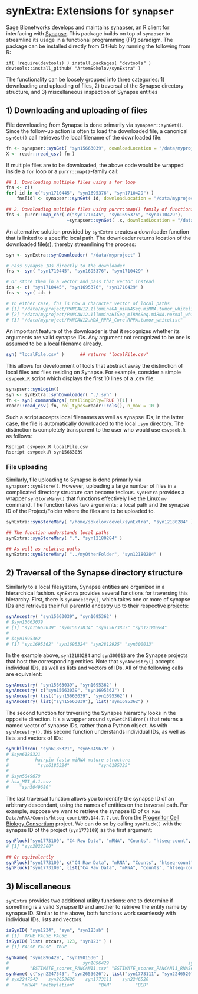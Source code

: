 # synExtra: Extensions for `synapser`

Sage Bionetworks develops and maintains [synapser](https://github.com/Sage-Bionetworks/synapser), an R client for interfacing with [Synapse](https://www.synapse.org/). This package builds on top of `synapser` to streamline its usage in a functional programming (FP) paradigm. The package can be installed directly from GitHub by running the following from R:

    if( !require(devtools) ) install.packages( "devtools" )
    devtools::install_github( "ArtemSokolov/synExtra" )

The functionality can be loosely grouped into three categories: 1) downloading and uploading of files, 2) traversal of the Synapse directory structure, and 3) miscellaneous inspection of Synapse entities

## 1) Downloading and uploading of files

File downloading from Synapse is done primarily via `synapser::synGet()`. Since the follow-up action is often to load the downloaded file, a canonical `synGet()` call retrieves the local filename of the downloaded file:

``` R
fn <- synapser::synGet( "syn15663039", downloadLocation = "/data/myproject" )$path
X <- readr::read_csv( fn )
```

If multiple files are to be downloaded, the above code would be wrapped inside a `for` loop or a `purrr::map()`-family call:

``` R
## 1. Downloading multiple files using a for loop
fns <- c()
for( id in c("syn1710445", "syn1695376", "syn1710429") )
    fns[id] <- synapser::synGet( id, downloadLocation = "/data/myproject" )$path

## 2. Downloading multiple files using purrr::map() family of functions
fns <- purrr::map_chr( c("syn1710445", "syn1695376", "syn1710429"),
                       ~synapser::synGet( .x, downloadLocation = "/data/myproject" )$path )
```

An alternative solution provided by `synExtra` creates a downloader function that is linked to a specific local path. The downloader returns location of the downloaded file(s), thereby streamlining the process:

``` R
syn <- synExtra::synDownloader( "/data/myproject" )

# Pass Synapse IDs directly to the downloader
fns <- syn( "syn1710445", "syn1695376", "syn1710429" )

# Or store them in a vector and pass that vector instead
ids <- c( "syn1710445", "syn1695376", "syn1710429" )
fns <- syn( ids )

# In either case, fns is now a character vector of local paths
# [1] "/data/myproject/PANCAN12.IlluminaGA_miRNASeq.miRNA.tumor_whitelist"    
# [2] "/data/myproject/PANCAN12.IlluminaHiSeq_miRNASeq.miRNA.normal_whitelist"
# [3] "/data/myproject/PANCAN12.MDA_RPPA_Core.RPPA.tumor_whitelist"           
```

An important feature of the downloader is that it recognizes whether its arguments are valid synapse IDs. Any argument not recognized to be one is assumed to be a local filename already.

``` R
syn( "localFile.csv" )      ## returns "localFile.csv"
```

This allows for development of tools that abstract away the distinction of local files and files residing on Synapse. For example, consider a simple `csvpeek.R` script which displays the first 10 lines of a .csv file:

``` R
synapser::synLogin()
syn <- synExtra::synDownloader( "./.syn" )
fn <- syn( commandArgs( trailingOnly=TRUE )[1] )
readr::read_csv( fn, col_types=readr::cols(), n_max = 10 )
```

Such a script accepts local filenames as well as synapse IDs; in the latter case, the file is automatically downloaded to the local `.syn` directory. The distinction is completely transparent to the user who would use `csvpeek.R` as follows:

    Rscript csvpeek.R localFile.csv
    Rscript csvpeek.R syn15663039
    
### File uploading

Similarly, file uploading to Synapse is done primarily via `synapser::synStore()`. However, uploading a large number of files in a complicated directory structure can become tedious. `synExtra` provides a wrapper `synStoreMany()` that functions effectively like the Linux `mv` command. The function takes two arguments: a local path and the synapse ID of the Project/Folder where the files are to be uploaded to.

``` R
synExtra::synStoreMany( "/home/sokolov/devel/synExtra", "syn12180284" )

## The function understands local paths
synExtra::synStoreMany( ".", "syn12180284" )

## As well as relative paths
synExtra::synStoreMany( "../myOtherFolder", "syn12180284" )
```

## 2) Traversal of the Synapse directory structure

Similarly to a local filesystem, Synapse entities are organized in a hierarchical fashion. `synExtra` provides several functions for traversing this hierarchy. First, there is `synAncestry()`, which takes one or more of synapse IDs and retrieves their full parentId ancestry up to their respective projects:

``` R
synAncestry( "syn15663039", "syn1695362" )
# $syn15663039
# [1] "syn15663039" "syn15673834" "syn15673837" "syn12180284"
#
# $syn1695362
# [1] "syn1695362" "syn1695324" "syn2812925" "syn300013" 
```

In the example above, `syn12180284` and `syn300013` are the Synapse projects that host the corresponding entities. Note that `synAncestry()` accepts individual IDs, as well as lists and vectors of IDs. All of the following calls are equivalent:
``` R
synAncestry( "syn15663039", "syn1695362" )
synAncestry( c("syn15663039", "syn1695362") )
synAncestry( list("syn15663039", "syn1695362") )
synAncestry( list("syn15663039"), list("syn1695362") )
```

The second function for traversing the Synapse hierarchy looks in the opposite direction. It's a wrapper around `synGetChildren()` that returns a named vector of synapse IDs, rather than a Python object. As with `synAncestry()`, this second function understands individual IDs, as well as lists and vectors of IDs:

``` R
synChildren( "syn6185321", "syn5049679" )
# $syn6185321
#          hairpin fasta miRNA mature structure
#           "syn6185324"           "syn6185325"
#
# $syn5049679
# hsa_MTI_6.1.csv
#    "syn5049680"
```

The last traversal function allows you to identify the synapse ID of an arbitrary descendant, using the names of entities on the traversal path. For example, suppose we want to retrieve the synapse ID of `C4 Raw Data/mRNA/Counts/htseq-count/H9.144.7.7.txt` from the [Progenitor Cell Biology Consortium](https://www.synapse.org/#!Synapse:syn1773109) project. We can do so by calling `synPluck()` with the synapse ID of the project (`syn1773109`) as the first argument:

``` R
synPluck("syn1773109", "C4 Raw Data", "mRNA", "Counts", "htseq-count", "H9.144.7.7.txt")
# [1] "syn2822560"

## Or equivalently
synPluck("syn1773109", c("C4 Raw Data", "mRNA", "Counts", "htseq-count", "H9.144.7.7.txt"))
synPluck("syn1773109", list("C4 Raw Data", "mRNA", "Counts", "htseq-count", "H9.144.7.7.txt"))
```

## 3) Miscellaneous

`synExtra` provides two additional utility functions: one to determine if something is a valid Synapse ID and another to retrieve the entity name by synapse ID. Similar to the above, both functions work seamlessly with individual IDs, lists and vectors.

``` R
isSynID( "syn1234", "syn", "syn123ab" )
# [1]  TRUE FALSE FALSE
isSynID( list( mtcars, 123, "syn123" ) )
# [1] FALSE FALSE  TRUE

synName( "syn1896429", "syn1901530" )
#                            syn1896429                              syn1901530 
#        "ESTIMATE_scores_PANCAN11.tsv" "ESTIMATE_scores_PANCAN11_RNASeqV2.tsv"
synName( c("syn2247543", "syn2653626"), list("syn1773111", "syn2246520") )
# syn2247543    syn2653626    syn1773111    syn2246520 
#     "mRNA" "methylation"         "BAM"         "BED" 
```

